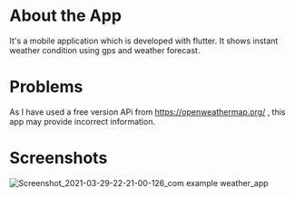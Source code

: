 # About the App
 It's a mobile application which is developed with flutter.
It shows instant weather condition using gps and weather forecast. 
# Problems
As I have used a free version APi from https://openweathermap.org/ , this app may provide incorrect information.
# Screenshots
![Screenshot_2021-03-29-22-21-00-126_com example weather_app](https://user-images.githubusercontent.com/36920057/113244729-6b415600-92d7-11eb-84d0-2680eebe2549.jpg)

